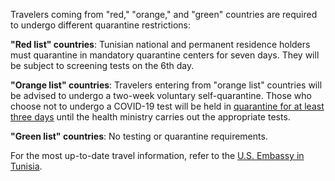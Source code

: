 Travelers coming from "red," "orange," and "green" countries are required to undergo different quarantine restrictions:

**"Red list" countries**: Tunisian national and permanent residence holders must quarantine in mandatory quarantine centers for seven days. They will be subject to screening tests on the 6th day.

 **"Orange list" countries**: Travelers entering from "orange list" countries will be advised to undergo a two-week voluntary self-quarantine. Those who choose not to undergo a COVID-19 test will be held in [quarantine for at least three days](http://www.xinhuanet.com/english/2020-07/28/c_139244692.htm) until the health ministry carries out the appropriate tests.

**"Green list" countries**: No testing or quarantine requirements.

For the most up-to-date travel information, refer to the [U.S. Embassy in Tunisia](https://tn.usembassy.gov/message-for-us-citizens-07022020/).

